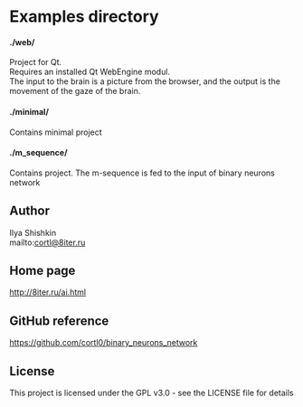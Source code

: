 # Examples directory

#### ./web/
Project for Qt.  
Requires an installed Qt WebEngine modul.  
The input to the brain is a picture from the browser, and the output is the movement of the gaze of the brain.

#### ./minimal/  
Contains minimal project

#### ./m_sequence/  
Contains project. The m-sequence is fed to the input of binary neurons network

## Author
Ilya Shishkin  
mailto:cortl@8iter.ru

## Home page
http://8iter.ru/ai.html

## GitHub reference
https://github.com/cortl0/binary_neurons_network

## License
This project is licensed under the GPL v3.0 - see the LICENSE file for details
